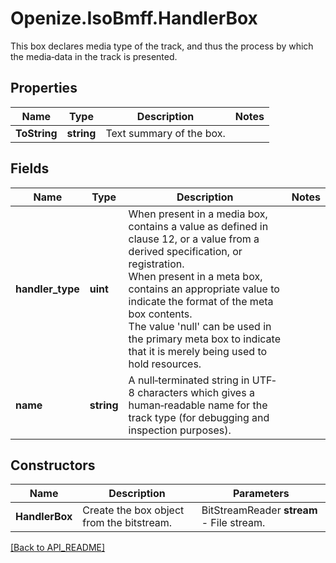 # Openize.IsoBmff.HandlerBox

This box declares media type of the track, and thus the process by which the media‐data in the track is presented.

## Properties

Name | Type | Description | Notes
------------ | ------------- | ------------- | -------------
**ToString** | **string** | Text summary of the box. | 

## Fields

Name | Type | Description | Notes
------------ | ------------- | ------------- | -------------
**handler_type** | **uint** | When present in a media box, contains a value as defined in clause 12, or a value from a derived specification, or registration.<br />When present in a meta box, contains an appropriate value to indicate the format of the meta box contents.<br />The value 'null' can be used in the primary meta box to indicate that it is merely being used to hold resources. | 
**name** | **string** | A null‐terminated string in UTF‐8 characters which gives a human‐readable name for the track type (for debugging and inspection purposes). | 

## Constructors

Name | Description | Parameters
------------ | ------------- | ------------- 
**HandlerBox** | Create the box object from the bitstream. | BitStreamReader <b>stream</b> - File stream.

[[Back to API_README]](API_README.md)